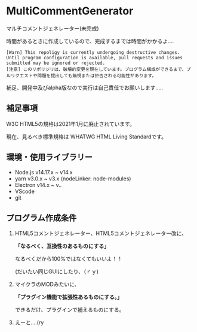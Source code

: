 # MultiCommentGenerator
マルチコメントジェネレーター(未完成)

時間があるときに作成しているので、完成するまでは時間がかかるよ....

```
[Warn] This repoligy is currently undergoing destructive changes. Until program configuration is available, pull requests and issues submitted may be ignored or rejected.
[注意] このリポリジリは、破壊的変更を現在しています。プログラム構成ができるまで、プルリクエストや問題を提出しても無視または拒否される可能性があります。
```

補足、開発中及びalpha版なので実行は自己責任でお願いします.....

## 補足事項

W3C HTML5の規格は2021年1月に廃止されています。

現在、見るべき標準規格は WHATWG HTML Living Standardです。

## 環境・使用ライブラリー
- Node.js v14.17.x ~ v14.x
- yarn v3.0.x ~ v3.x (nodeLinker: node-modules)
- Electron v14.x ~ v..
- VScode
- git

## プログラム作成条件
1. HTML5コメントジェネレーター、HTML5コメントジェネレーター改に、

    **「なるべく、互換性のあるものにする」**

    なるべくだから100%ではなくてもいいよ！！

    (だいたい同じGUIにしたり、（ｒｙ)



2. マイクラのMODみたいに、

    **「プラグイン機能で拡張性あるものにする。」**

    できるだけ、プラグインで補えるものにする。



3. えーと....(ry

